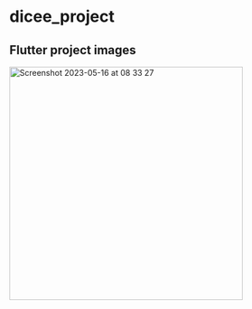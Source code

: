 # dicee_project

## Flutter project images

<img width="413" alt="Screenshot 2023-05-16 at 08 33 27" src="https://github.com/MatheusChignolli/dicee-with-flutter/assets/42878321/af17e4e2-ae5f-4202-b58e-0f6f30a65829">
